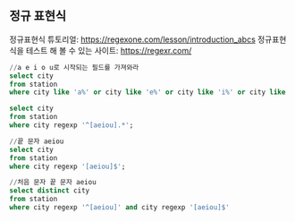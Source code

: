 



## 정규 표현식

정규표현식 튜토리얼: https://regexone.com/lesson/introduction_abcs
정규표현식을 테스트 해 볼 수 있는 사이트: https://regexr.com/

~~~sql
//a e i o u로 시작되는 필드를 가져와라
select city
from station
where city like 'a%' or city like 'e%' or city like 'i%' or city like 'u%';

select city
from station
where city regexp '^[aeiou].*';

//끝 문자 aeiou
select city
from station
where city regexp '[aeiou]$';

//처음 문자 끝 문자 aeiou
select distinct city
from station
where city regexp '^[aeiou]' and city regexp '[aeiou]$'
~~~

